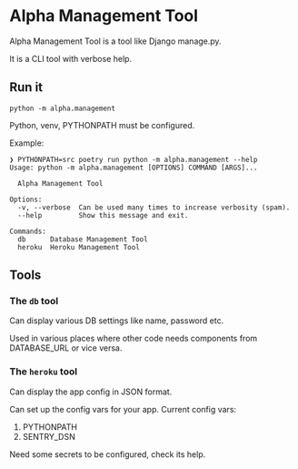 # Alpha Management Tool

Alpha Management Tool is a tool like Django manage.py.

It is a CLI tool with verbose help.

## Run it

`python -m alpha.management`

Python, venv, PYTHONPATH must be configured.

Example:

```
❯ PYTHONPATH=src poetry run python -m alpha.management --help
Usage: python -m alpha.management [OPTIONS] COMMAND [ARGS]...

  Alpha Management Tool

Options:
  -v, --verbose  Can be used many times to increase verbosity (spam).
  --help         Show this message and exit.

Commands:
  db      Database Management Tool
  heroku  Heroku Management Tool
```

## Tools

### The `db` tool

Can display various DB settings like name, password etc.

Used in various places where other code needs components from DATABASE_URL or vice versa.

### The `heroku` tool

Can display the app config in JSON format.

Can set up the config vars for your app. Current config vars:

1. PYTHONPATH
2. SENTRY_DSN

Need some secrets to be configured, check its help.
